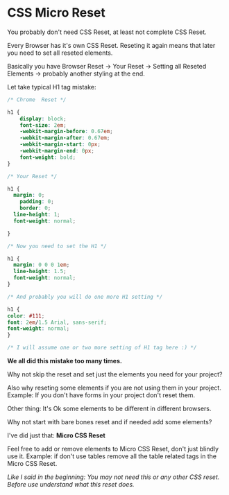 # CSS Micro Reset

You probably don't need CSS Reset, at least not complete CSS Reset.

Every Browser has it's own CSS Reset. Reseting it again means that later you need to set all reseted elements.

Basically you have Browser Reset -> Your Reset ->  Setting all Reseted Elements -> probably another styling at the end.

Let take typical H1 tag mistake:

```css
/* Chrome  Reset */

h1 {
    display: block;
    font-size: 2em;
    -webkit-margin-before: 0.67em;
    -webkit-margin-after: 0.67em;
    -webkit-margin-start: 0px;
    -webkit-margin-end: 0px;
    font-weight: bold;
}

/* Your Reset */

h1 {
  margin: 0;
	padding: 0;
	border: 0;
  line-height: 1;
  font-weight: normal;

}

/* Now you need to set the H1 */

h1 {
  margin: 0 0 0 1em;
  line-height: 1.5;
  font-weight: normal;
}

/* And probably you will do one more H1 setting */

h1 {
color: #111;
font: 2em/1.5 Arial, sans-serif;
font-weight: normal;
}

/* I will assume one or two more setting of H1 tag here :) */
```
**We all did this mistake too many times.**

Why not skip the reset and set just the elements you need for your project?

Also why reseting some elements if you are not using them in your project. Example: If you don't have forms in your project don't reset them.

Other thing: It's Ok some elements to be different in different browsers.

Why not start with bare bones reset and if needed add some elements?

I've did just that: **Micro CSS Reset**

Feel free to add  or remove elements to Micro CSS Reset, don't just blindly use it. Example: if don't use tables remove all the table related tags in the Micro CSS Reset.

*Like I said in the beginning: You may not need this or any other CSS reset. Before use understand what this reset does.*
